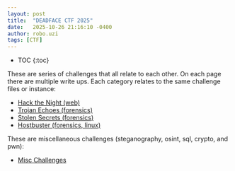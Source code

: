 ```yaml
---
layout: post
title:  "DEADFACE CTF 2025"
date:   2025-10-26 21:16:10 -0400
author: robo.uzi
tags: [CTF]
---
```

* TOC
{:toc}

These are series of challenges that all relate to each other. On each page there are multiple write ups. Each category relates to the same challenge files or instance:
- [Hack the Night (web)](/hack-the-night/)
- [Trojan Echoes (forensics)](/trojan-echoes/)
- [Stolen Secrets (forensics)](/stolen-secrets/)
- [Hostbuster (forensics, linux)](/hostbuster/)

These are miscellaneous challenges (steganography, osint, sql, crypto, and pwn):
- [Misc Challenges](/main-challenges/)
